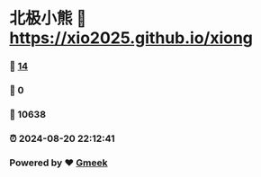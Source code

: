 # 北极小熊 :link: https://xio2025.github.io/xiong 
### :page_facing_up: [14](https://xio2025.github.io/xiong/tag.html) 
### :speech_balloon: 0 
### :hibiscus: 10638 
### :alarm_clock: 2024-08-20 22:12:41 
### Powered by :heart: [Gmeek](https://github.com/Meekdai/Gmeek)
